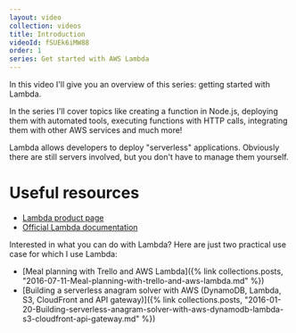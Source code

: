 ```yaml
---
layout: video
collection: videos
title: Introduction
videoId: fSUEk6iMW88
order: 1
series: Get started with AWS Lambda
---
```


In this video I'll give you an overview of this series: getting started with Lambda.

In the series I'll cover topics like creating a function in Node.js, deploying them with automated tools, executing functions with HTTP calls, integrating them with other AWS services and much more!

Lambda allows developers to deploy "serverless" applications. Obviously there are still servers involved, but you don't have to manage them yourself.


# Useful resources
* <a href="https://aws.amazon.com/lambda/details/" target="_blank">Lambda product page</a>
* <a href="http://docs.aws.amazon.com/lambda/latest/dg/welcome.html" target="_blank">Official Lambda documentation</a>

Interested in what you can do with Lambda? Here are just two practical use case for which I use Lambda:

* [Meal planning with Trello and AWS Lambda]({% link collections.posts, "2016-07-11-Meal-planning-with-trello-and-aws-lambda.md" %})
* [Building a serverless anagram solver with AWS (DynamoDB, Lambda, S3, CloudFront and API gateway)]({% link collections.posts, "2016-01-20-Building-serverless-anagram-solver-with-aws-dynamodb-lambda-s3-cloudfront-api-gateway.md" %})